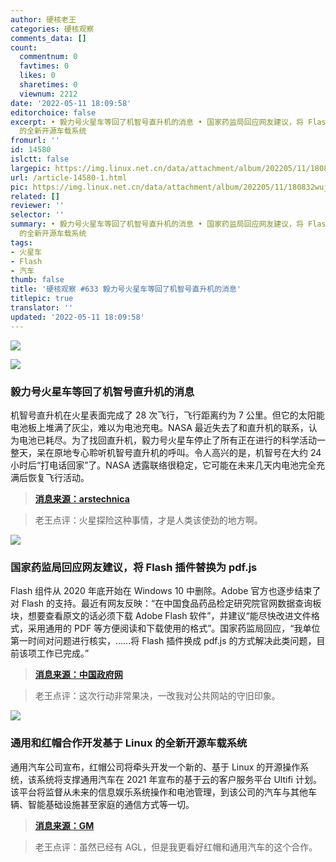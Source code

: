 ```yaml
---
author: 硬核老王
categories: 硬核观察
comments_data: []
count:
  commentnum: 0
  favtimes: 0
  likes: 0
  sharetimes: 0
  viewnum: 2212
date: '2022-05-11 18:09:58'
editorchoice: false
excerpt: • 毅力号火星车等回了机智号直升机的消息 • 国家药监局回应网友建议，将 Flash 插件替换为 pdf.js • 通用和红帽合作开发基于 Linux
  的全新开源车载系统
fromurl: ''
id: 14580
islctt: false
largepic: https://img.linux.net.cn/data/attachment/album/202205/11/180832wuj49dgcwtp8vzud.jpg
url: /article-14580-1.html
pic: https://img.linux.net.cn/data/attachment/album/202205/11/180832wuj49dgcwtp8vzud.jpg.thumb.jpg
related: []
reviewer: ''
selector: ''
summary: • 毅力号火星车等回了机智号直升机的消息 • 国家药监局回应网友建议，将 Flash 插件替换为 pdf.js • 通用和红帽合作开发基于 Linux
  的全新开源车载系统
tags:
- 火星车
- Flash
- 汽车
thumb: false
title: '硬核观察 #633 毅力号火星车等回了机智号直升机的消息'
titlepic: true
translator: ''
updated: '2022-05-11 18:09:58'
---
```


![](/data/attachment/album/202205/11/180832wuj49dgcwtp8vzud.jpg)


![](/data/attachment/album/202205/11/180844zp8as2398h2oouig.jpg)


### 毅力号火星车等回了机智号直升机的消息


机智号直升机在火星表面完成了 28 次飞行，飞行距离约为 7 公里。但它的太阳能电池板上堆满了灰尘，难以为电池充电。NASA 最近失去了和直升机的联系，认为电池已耗尽。为了找回直升机，毅力号火星车停止了所有正在进行的科学活动一整天，呆在原地专心聆听机智号直升机的呼叫。令人高兴的是，机智号在大约 24 小时后“打电话回家”了。NASA 透露联络很稳定，它可能在未来几天内电池完全充满后恢复飞行活动。



> 
> **[消息来源：arstechnica](https://arstechnica.com/science/2022/05/after-an-amazing-run-on-mars-nasas-helicopter-faces-a-long-dark-winter/)**
> 
> 
> 



> 
> 老王点评：火星探险这种事情，才是人类该使劲的地方啊。
> 
> 
> 


![](/data/attachment/album/202205/11/180900dhlbjc9xc3nnhnll.jpg)


### 国家药监局回应网友建议，将 Flash 插件替换为 pdf.js


Flash 组件从 2020 年底开始在 Windows 10 中删除。Adobe 官方也逐步结束了对 Flash 的支持。最近有网友反映：“在中国食品药品检定研究院官网数据查询板块，想要查看原文的话必须下载 Adobe Flash 软件”，并建议“能尽快改进文件格式，采用通用的 PDF 等方便阅读和下载使用的格式”。国家药监局回应，“我单位第一时间对问题进行核实，……将 Flash 插件换成 pdf.js 的方式解决此类问题，目前该项工作已完成。”



> 
> **[消息来源：中国政府网](http://www.gov.cn/hudong/2022-05/09/content_5689229.htm)**
> 
> 
> 



> 
> 老王点评：这次行动非常果决，一改我对公共网站的守旧印象。
> 
> 
> 


![](/data/attachment/album/202205/11/180920kr0ahaj73fjud037.jpg)


### 通用和红帽合作开发基于 Linux 的全新开源车载系统


通用汽车公司宣布，红帽公司将牵头开发一个新的、基于 Linux 的开源操作系统，该系统将支撑通用汽车在 2021 年宣布的基于云的客户服务平台 Ultifi 计划。该平台将监督从未来的信息娱乐系统操作和电池管理，到该公司的汽车与其他车辆、智能基础设施甚至家庭的通信方式等一切。



> 
> **[消息来源：GM](https://media.gm.com/media/us/en/gm/home.detail.html/content/Pages/news/us/en/2022/may/0510-redhat.html)**
> 
> 
> 



> 
> 老王点评：虽然已经有 AGL，但是我更看好红帽和通用汽车的这个合作。
> 
> 
>